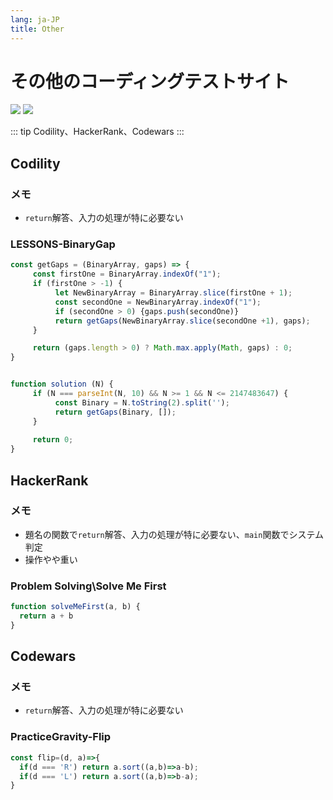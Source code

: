 ```yaml
---
lang: ja-JP
title: Other
---
```


# その他のコーディングテストサイト

![](https://img.shields.io/badge/-Typescript-9ca3af.svg?logo=typescript&style=popout-square)  ![](https://img.shields.io/badge/-Javascript-9ca3af.svg?logo=javascript&style=popout-square)



::: tip
Codility、HackerRank、Codewars
:::



## Codility

### メモ

- `return`解答、入力の処理が特に必要ない



### LESSONS-BinaryGap

```js
const getGaps = (BinaryArray, gaps) => {
     const firstOne = BinaryArray.indexOf("1");
     if (firstOne > -1) {
          let NewBinaryArray = BinaryArray.slice(firstOne + 1);
          const secondOne = NewBinaryArray.indexOf("1");
          if (secondOne > 0) {gaps.push(secondOne)}
          return getGaps(NewBinaryArray.slice(secondOne +1), gaps); 
     }

     return (gaps.length > 0) ? Math.max.apply(Math, gaps) : 0;
}


function solution (N) {
     if (N === parseInt(N, 10) && N >= 1 && N <= 2147483647) {
          const Binary = N.toString(2).split('');
          return getGaps(Binary, []);
     }
      
     return 0;
}
```



## HackerRank

### メモ

- 題名の関数で`return`解答、入力の処理が特に必要ない、`main`関数でシステム判定
- 操作やや重い



### Problem Solving\Solve Me First

```js
function solveMeFirst(a, b) {
  return a + b
}
```



## Codewars

### メモ

- `return`解答、入力の処理が特に必要ない



### PracticeGravity-Flip

```js
const flip=(d, a)=>{
  if(d === 'R') return a.sort((a,b)=>a-b);
  if(d === 'L') return a.sort((a,b)=>b-a);
}
```

